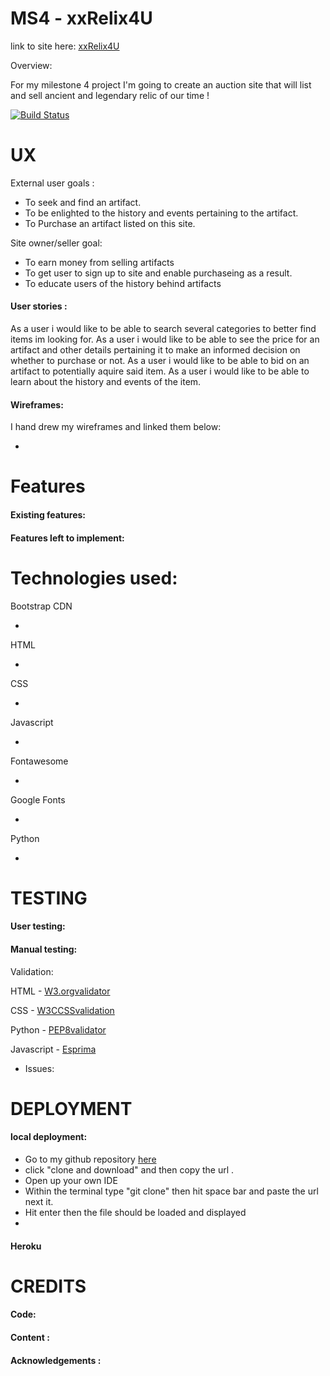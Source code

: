 # MS4 - xxRelix4U 

link to site here: [xxRelix4U]()

Overview: 

For my milestone 4 project I'm going to create an auction site that will list and sell ancient and legendary relic of our time !  
 
 [![Build Status](https://travis-ci.org/xxkaminaxx/XxRelix4U.svg?branch=master)](https://travis-ci.org/xxkaminaxx/XxRelix4U)

# UX


External user goals :

* To seek and find an artifact.
* To be enlighted to the history and events pertaining to the artifact. 
* To Purchase an artifact listed on this site. 


Site owner/seller goal: 

* To earn money from selling artifacts
* To get user to sign up to site and enable purchaseing as a result. 
* To educate users of the history behind artifacts 

#### User stories :

As a user i would like to be able to search several categories to better find items im looking for. 
As a user i would like to be able to see the price for an artifact and other details pertaining it to make an informed decision on whether to purchase or not. 
As a user i would like to be able to bid on an artifact to potentially aquire said item.
As a user i would like to be able to learn about the history and events of the item. 



#### Wireframes:

I hand drew my wireframes and linked them below:

* []()

# Features

#### Existing features: 





#### Features left to implement:



# Technologies used: 

Bootstrap CDN 

* 

HTML

*

CSS 
 
* 
Javascript 

* 

Fontawesome

* 

Google Fonts 

* 
Python 

*



# TESTING 

#### User testing: 



#### Manual testing: 


 Validation: 

 HTML -  [W3.orgvalidator](https://validator.w3.org/nu/) 

 CSS -  [W3CCSSvalidation](https://jigsaw.w3.org/css-validator) 

Python - [PEP8validator](http://pep8online.com/) 

Javascript - [Esprima](https://esprima.org/demo/validate.html) 


* Issues:


# DEPLOYMENT

#### local deployment: 

* Go to my github repository [here]()
* click "clone and download" and then copy the url . 
* Open up your own IDE  
* Within the terminal type "git clone" then hit space bar and paste the url next it. 
* Hit enter then the file should be loaded and displayed 
* 
#### Heroku 


# CREDITS

 #### Code: 
 
  


#### Content : 


#### Acknowledgements : 

